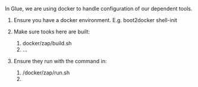 In Glue, we are using docker to handle configuration of our dependent tools.

1.  Ensure you have a docker environment.
	E.g. boot2docker shell-init

2.  Make sure tooks here are built: 
	1.  docker/zap/build.sh
	2.  ...
3.  Ensure they run with the command in:
	1.  /docker/zap/run.sh
	2.  
